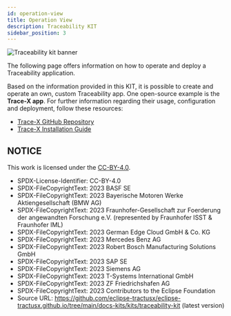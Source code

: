 ```yaml
---
id: operation-view
title: Operation View
description: Traceability KIT
sidebar_position: 3
---
```


![Traceability kit banner](@site/static/img/kits/traceability/traceability-kit-logo.svg)

The following page offers information on how to operate and deploy a Traceability application.

Based on the information provided in this KIT, it is possible to create and operate an own, custom
Traceability app. One open-source example is the **Trace-X app**. For further information regarding
their usage, configuration and deployment, follow these resources:

- [Trace-X GitHub Repository](https://github.com/eclipse-tractusx/traceability-foss)
- [Trace-X Installation Guide](https://github.com/eclipse-tractusx/traceability-foss/blob/main/INSTALL.md)


## NOTICE

This work is licensed under the [CC-BY-4.0](https://creativecommons.org/licenses/by/4.0/legalcode).

- SPDX-License-Identifier: CC-BY-4.0
- SPDX-FileCopyrightText: 2023 BASF SE
- SPDX-FileCopyrightText: 2023 Bayerische Motoren Werke Aktiengesellschaft (BMW AG)
- SPDX-FileCopyrightText: 2023 Fraunhofer-Gesellschaft zur Foerderung der angewandten Forschung e.V. (represented by Fraunhofer ISST & Fraunhofer IML)
- SPDX-FileCopyrightText: 2023 German Edge Cloud GmbH & Co. KG
- SPDX-FileCopyrightText: 2023 Mercedes Benz AG
- SPDX-FileCopyrightText: 2023 Robert Bosch Manufacturing Solutions GmbH
- SPDX-FileCopyrightText: 2023 SAP SE
- SPDX-FileCopyrightText: 2023 Siemens AG
- SPDX-FileCopyrightText: 2023 T-Systems International GmbH
- SPDX-FileCopyrightText: 2023 ZF Friedrichshafen AG
- SPDX-FileCopyrightText: 2023 Contributors to the Eclipse Foundation
- Source URL: https://github.com/eclipse-tractusx/eclipse-tractusx.github.io/tree/main/docs-kits/kits/traceability-kit (latest version)
